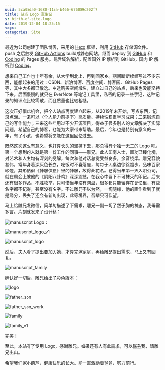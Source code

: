 ```yaml
---
uuid: 5ca05da0-1680-11ea-b466-676089c202f7
title: 站点 Logo 诞生记
s: birth-of-site-logo
date: 2019-12-04 18:25:15
tags:
categories: Site
---
```

最近为公司创建了团队博客，采用的 [Hexo](https://hexo.io/) 框架，利用 [GitHub](https://github.com/) 存储源文件。push 之后触发 [GitHub Actions](https://github.com/features/actions) build成静态网站，继而 deploy 到 [GitHub](https://pages.github.com/) 和 [Coding](https://coding.net/help/doc/pages) 的 Pages 服务。最后域名解析，配置国外 IP 解析到 GitHub，国内 IP 解析到 [Coding](https://coding.net/)。

想来自己工作也十年有余，从大学到北上，再到回家乡。期间断断续续写过不少东西，能想起来的用过：CSDN、新浪博客、百度空间、博客园、GitHub Pages等，其中大多都已散逸。中途购买空间域名，建立过自己的站点，后来也没能坚持下来。后面慢慢的就只在 EverNote 等笔记工具里，私密的记录一些手记，这种记录的知识点比较零散，而且质量也比较粗糙。

这次正好借此机会，把个人站点再度建立起来，从2019年末开始，写点东西，记录点滴。一来可以（个人能力前提下）高质量、持续性积累学习成果；二来锻炼自己的写作能力；三来这些年用过不少开源项目，得益于很多别人的文章解决了实际问题，希望自己的博客，也能为大家带来帮助。最后，今年也是特别有意义的一年，有了小孩，也希望将来能在这里回忆过去。
<!-- more -->
既然这次这么有意义，也打算长久的坚持下去，那总得有个独一无二的 Logo 吧。第一个想到的人就是第一份工作的同事——雕兄。此人江南人士，画功已臻化境，对艺术和人生均有深刻的见解，每次和他对话总觉受益良多，余音绕梁。雕兄容貌甚伟，常年身着深灰色长衣，吃饭时不喜落座，每每于人桌边徐徐踱步，品味百家珍馐，其形酷似《神雕侠侣》里的神雕，故得此花名。记得当年第一天入职公司，就在周会上被他的《阴阳八卦鸡》深深震撼，在我心中留下不可抹灭的印记。后来还有很多作品，不胜枚举，只可惜当年没有网盘，很多都只能留存在记忆里，有些名字都不记得，甚至没有名字。不过雕兄不以为然，一切随缘，他的画作看到了就是缘分，丢失了还会有新的出现，此等境界，吾辈只可仰望。

马上给雕兄发微信，简单的描述了下需求，雕兄一副一切了然于胸的神态，我毋需多言。片刻就发来了设计稿：

![manuscript](https://blog-assets.liupei.xin/assets/birth-of-site-logo/manuscript.jpg-public)
Logo：

![manuscript_logo_v1](https://blog-assets.liupei.xin/assets/birth-of-site-logo/manuscript_logo_v1.jpg-public)

![manuscript_logo](https://blog-assets.liupei.xin/assets/birth-of-site-logo/manuscript_logo.jpg-public)



然后，夫人看了提出要加入她，才算完满家庭，再给雕兄提出需求，马上又有回复。

![manuscript_family](https://blog-assets.liupei.xin/assets/birth-of-site-logo/manuscript_family.jpg-public)



确认好一切后，雕兄给出了彩色版本：

![logo](https://blog-assets.liupei.xin/assets/birth-of-site-logo/logo.png)

![father_son](https://blog-assets.liupei.xin/assets/birth-of-site-logo/father_son.jpg-public)

![father_son_work](https://blog-assets.liupei.xin/assets/birth-of-site-logo/father_son_work.jpg-public)

![family](https://blog-assets.liupei.xin/assets/birth-of-site-logo/family.jpg-public)

![family_v1](https://blog-assets.liupei.xin/assets/birth-of-site-logo/family_v1.jpg-public)

完美！



至此，本站有了专用 Logo，感谢雕兄。如果还有人有此需求，可以[联系](mailto:fengyi.mail@gmail.com)我，请雕兄出山。



希望我们家小葫芦，健康快乐的长大。能一直激励着爸爸，努力前行。
